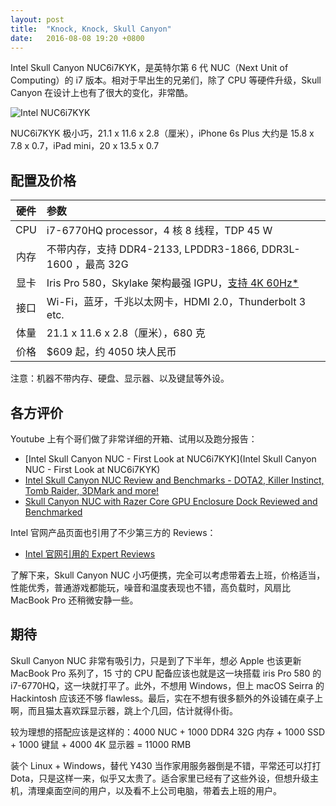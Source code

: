 ```yaml
---
layout: post
title:  "Knock, Knock, Skull Canyon"
date:   2016-08-08 19:20 +0800
---
```


Intel Skull Canyon NUC6i7KYK，是英特尔第 6 代 NUC（Next Unit of Computing）的 i7 版本。相对于早出生的兄弟们，除了 CPU 等硬件升级，Skull Canyon 在设计上也有了很大的变化，非常酷。

![Intel NUC6i7KYK](http://shop-media.intel.com/api/v2/helperservice/getimage?url=http://images.icecat.biz/img/gallery/31545245_3340.jpg&width=382&height=382)

<figcaption>NUC6i7KYK 极小巧，21.1 x 11.6 x 2.8（厘米），iPhone 6s Plus 大约是 15.8 x 7.8 x 0.7，iPad mini，20 x 13.5 x 0.7</figcaption>

## 配置及价格

|  硬件  | 参数                                       |
| :--: | :--------------------------------------- |
| CPU  | i7-6770HQ processor，4 核 8 线程，TDP 45 W    |
|  内存  | 不带内存，支持 DDR4-2133, LPDDR3-1866, DDR3L-1600 ，最高 32G |
|  显卡  | Iris Pro 580，Skylake 架构最强 IGPU，[支持 4K 60Hz*](http://ark.intel.com/products/93341/Intel-Core-i7-6770HQ-Processor-6M-Cache-up-to-3_50-GHz?q=i7-6770HQ#infosectiongraphicsspecifications-scrollpane) |
|  接口  | Wi-Fi，蓝牙，千兆以太网卡，HDMI 2.0，Thunderbolt 3 etc. |
|  体量  | 21.1 x 11.6 x 2.8（厘米），680 克              |
|  价格  | $609 起，约 4050 块人民币                       |

注意：机器不带内存、硬盘、显示器、以及键鼠等外设。

## 各方评价

Youtube 上有个哥们做了非常详细的开箱、试用以及跑分报告：

- [Intel Skull Canyon NUC - First Look at NUC6i7KYK](Intel Skull Canyon NUC - First Look at NUC6i7KYK)
- [Intel Skull Canyon NUC Review and Benchmarks - DOTA2, Killer Instinct, Tomb Raider, 3DMark and more!](https://www.youtube.com/watch?v=xSG2BxYfGzA)
- [Skull Canyon NUC with Razer Core GPU Enclosure Dock Reviewed and Benchmarked](https://www.youtube.com/watch?v=OpB_mfd_JFE)

Intel 官网产品页面也引用了不少第三方的 Reviews：

- [Intel 官网引用的 Expert Reviews](http://www.intel.com/buy/us/en/product/components/intel-nuc6i7kyk-515964#reviews)

了解下来，Skull Canyon NUC 小巧便携，完全可以考虑带着去上班，价格适当，性能优秀，普通游戏都能玩，噪音和温度表现也不错，高负载时，风扇比 MacBook Pro 还稍微安静一些。

## 期待

Skull Canyon NUC 非常有吸引力，只是到了下半年，想必 Apple 也该更新 MacBook Pro 系列了，15 寸的 CPU 配备应该也就是这一块搭载 iris Pro 580 的 i7-6770HQ，这一块就打平了。此外，不想用 Windows，但上 macOS Seirra 的 Hackintosh 应该还不够 flawless。最后，实在不想有很多额外的外设铺在桌子上啊，而且猫太喜欢踩显示器，跳上个几回，估计就得仆街。

较为理想的搭配应该是这样的：4000 NUC + 1000 DDR4 32G 内存 + 1000 SSD + 1000 键鼠 + 4000 4K 显示器 = 11000 RMB

装个 Linux + Windows，替代 Y430 当作家用服务器倒是不错，平常还可以打打 Dota，只是这样一来，似乎又太贵了。适合家里已经有了这些外设，但想升级主机，清理桌面空间的用户，以及看不上公司电脑，带着去上班的用户。